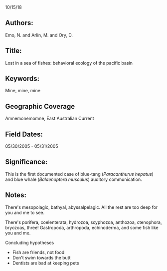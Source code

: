 10/15/18
## Authors:
Emo, N. and Arlin, M. and Ory, D.
## Title:
Lost in a sea of fishes: behavioral ecology of the pacific basin
## Keywords:
Mine, mine, mine

## Geographic Coverage
Amnemonemomne, East Australian Current

## Field Dates:
05/30/2005 - 05/31/2005

## Significance:
This is the first documented case of blue-tang (*Paracanthurus hepatus*) and blue whale (*Balaenoptera musculus*) auditory communication.

## Notes:
There's mesopolagic, bathyal, abyssalpelagic. All the rest are too deep for you and me to see.

There's porifera, coelenterata, hydrozoa, scyphozoa, anthozoa, ctenophora, bryozoas, three! Gastropoda, arthropoda, echinoderma, and some fish like you and me.

Concluding hypotheses
* Fish are friends, not food
* Don't swim towards the butt
* Dentists are bad at keeping pets
